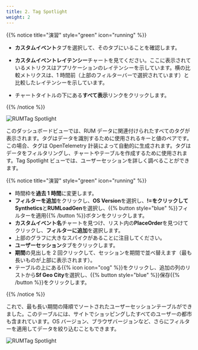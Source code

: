 ```yaml
---
title: 2. Tag Spotlight
weight: 2
---
```


{{% notice title="演習" style="green" icon="running" %}}

- **カスタムイベント**タブを選択して、そのタブにいることを確認します。
- **カスタムイベントレイテンシー**チャートを見てください。ここに表示されているメトリクスはアプリケーションのレイテンシーを示しています。横の比較メトリクスは、1 時間前（上部のフィルターバーで選択されています）と比較したレイテンシーを示しています。

- チャートタイトルの下にある**すべて表示**リンクをクリックします。

{{% /notice %}}

![RUMTag Spotlight](../images/rum-tag-spotlight.png)

このダッシュボードビューでは、RUM データに関連付けられたすべてのタグが表示されます。タグはデータを識別するために使用されるキーと値のペアです。この場合、タグは OpenTelemetry 計装によって自動的に生成されます。タグはデータをフィルタリングし、チャートやテーブルを作成するために使用されます。Tag Spotlight ビューでは、ユーザーセッションを詳しく調べることができます。

{{% notice title="演習" style="green" icon="running" %}}

- 時間枠を**過去 1 時間**に変更します。
- **フィルターを追加**をクリックし、**OS Version**を選択し、**!=**をクリックして**Synthetics**と**RUMLoadGen**を選択し、{{% button style="blue" %}}フィルターを適用{{% /button %}}ボタンをクリックします。
- **カスタムイベント名**チャートを見つけ、リスト内の**PlaceOrder**を見つけてクリックし、**フィルターに追加**を選択します。
- 上部のグラフに大きなスパイクがあることに注目してください。
- **ユーザーセッション**タブをクリックします。
- **期間**の見出しを 2 回クリックして、セッションを期間で並べ替えます（最も長いものが上部に表示されます）。
- テーブルの上にある{{% icon icon="cog" %}}をクリックし、追加の列のリストから**Sf Geo City**を選択し、{{% button style="blue" %}}保存{{% /button %}}をクリックします。

{{% /notice %}}

これで、最も長い期間の降順でソートされたユーザーセッションテーブルができました。このテーブルには、サイトでショッピングしたすべてのユーザーの都市も含まれています。OS バージョン、ブラウザバージョンなど、さらにフィルターを適用してデータを絞り込むこともできます。

![RUMTag Spotlight](../images/rum-user-sessions.png)

